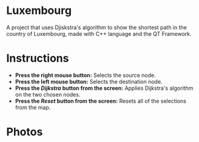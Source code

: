 # Luxembourg
A project that uses Djiskstra's algorithm to show the shortest path in the country of Luxembourg, made with C++ language and the QT Framework.

# Instructions
<ul>
  <li>
    <strong>Press the right mouse button:</strong> Selects the source node.
  </li>
  <li>
    <strong>Press the left mouse button:</strong> Selects the destination node.
  </li>
  <li>
    <strong>Press the <em>Dijkstra</em> button from the screen:</strong> Applies Dijkstra's algorithm on the two chosen nodes.
  </li>
  <li>
    <strong>Press the <em>Reset</em> button from the screen:</strong> Resets all of the selections from the map.
  </li>
</ul>

# Photos 



